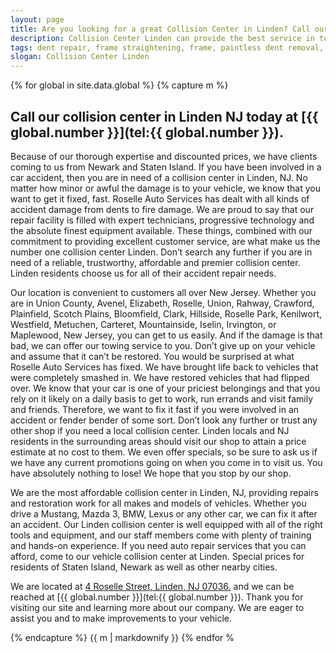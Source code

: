 ```yaml
---
layout: page
title: Are you looking for a great Collision Center in Linden? Call our repair shop located in NJ.
description: Collision Center Linden can provide the best service in town, Call Collision Center Linden, NJ today for your Collision Center Linden needs.
tags: dent repair, frame straightening, frame, paintless dent removal, auto paint, painting, dent removal, auto body, repair, dent, removal, shop, linden, new jersey, nj, auto collission
slogan: Collision Center Linden
---
```


{% for global in site.data.global %}
{% capture m %}
## Call our collision center in Linden NJ today at [{{ global.number }}](tel:{{ global.number }}).
Because of our thorough expertise and discounted prices, we have clients coming to us from Newark and Staten Island. If you have been involved in a car accident, then you are in need of a collision center in Linden, NJ. No matter how minor or awful the damage is to your vehicle, we know that you want to get it fixed, fast. Roselle Auto Services has dealt with all kinds of accident damage from dents to fire damage. We are proud to say that our repair facility is filled with expert technicians, progressive technology and the absolute finest equipment available. These things, combined with our commitment to providing excellent customer service, are what make us the number one collision center Linden. Don’t search any further if you are in need of a reliable, trustworthy, affordable and premier collision center. Linden residents choose us for all of their accident repair needs.

Our location is convenient to customers all over New Jersey. Whether you are in Union County, Avenel, Elizabeth, Roselle, Union, Rahway, Crawford, Plainfield, Scotch Plains, Bloomfield, Clark, Hillside, Roselle Park, Kenilwort, Westfield, Metuchen, Carteret, Mountainside, Iselin, Irvington, or Maplewood, New Jersey, you can get to us easily. And if the damage is that bad, we can offer our towing service to you. Don’t give up on your vehicle and assume that it can’t be restored. You would be surprised at what Roselle Auto Services has fixed. We have brought life back to vehicles that were completely smashed in. We have restored vehicles that had flipped over. We know that your car is one of your priciest belongings and that you rely on it likely on a daily basis to get to work, run errands and visit family and friends. Therefore, we want to fix it fast if you were involved in an accident or fender bender of some sort. Don’t look any further or trust any other shop if you need a local collision center. Linden locals and NJ residents in the surrounding areas should visit our shop to attain a price estimate at no cost to them. We even offer specials, so be sure to ask us if we have any current promotions going on when you come in to visit us. You have absolutely nothing to lose! We hope that you stop by our shop.

We are the most affordable collision center in Linden, NJ, providing repairs and restoration work for all makes and models of vehicles. Whether you drive a Mustang, Mazda 3, BMW, Lexus or any other car, we can fix it after an accident. Our Linden collision center is well equipped with all of the right tools and equipment, and our staff members come with plenty of training and hands-on experience. If you need auto repair services that you can afford, come to our vehicle collision center at Linden. Special prices for residents of Staten Island, Newark as well as other nearby cities.

We are located at [4 Roselle Street, Linden, NJ 07036.](https://www.google.com/maps/place/Roselle+Auto+Services+Inc+-+Linden,+NJ/@40.635433,-74.246247,17z/data=!4m7!1m4!3m3!1s0x89c3b2e1928866e5:0xe440b805db07d78e!2sRoselle+Auto+Services+Inc+-+Linden,+NJ!3b1!3m1!1s0x89c3b2e1928866e5:0xe440b805db07d78e) and we can be reached at [{{ global.number }}](tel:{{ global.number }}). Thank you for visiting our site and learning more about our company. We are eager to assist you and to make improvements to your vehicle.

{% endcapture %}
{{ m | markdownify }}
{% endfor %
